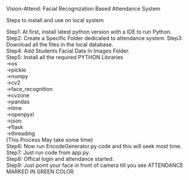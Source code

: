 Vision-Attend:
Facial Recognization Based Attendance System

Steps to install and use on local system

Step1: At first, install latest python version with a IDE to run Python.        
Step2: Create a Specific Folder dedicated to attendance system.
Step3: Download all the files in the local database.       
Step4: Add Students Facial Data In Images Folder.             
Step5: Install all the required PYTHON Libraries         
        ->os     
        ->pickle       
        ->numpy     
        ->cv2     
        ->face_recognition       
        ->cvzone   
        ->pandas     
        ->time     
        ->openpyxl    
        ->json    
        ->flask  
        ->threading      
        (This Process May take some time)     
Step6: Now run EncodeGenerator.py code and this will seek most time.      
Step7: Just run code from app.py.       
Step8: Offical login and attendance started:         
Step9: Just point your face in front of camera till you see ATTENDANCE MARKED IN GREEN COLOR       
        
